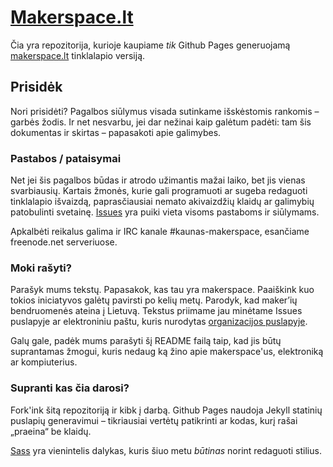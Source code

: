 # [Makerspace.lt](http://makerspace.lt/)

Čia yra repozitorija, kurioje kaupiame _tik_ Github Pages generuojamą
[makerspace.lt](http://makerspace.lt/) tinklalapio versiją.

## Prisidėk

Nori prisidėti? Pagalbos siūlymus visada sutinkame išskėstomis rankomis –
garbės žodis. Ir net nesvarbu, jei dar nežinai kaip galėtum padėti: tam šis
dokumentas ir skirtas – papasakoti apie galimybes.

### Pastabos / pataisymai

Net jei šis pagalbos būdas ir atrodo užimantis mažai laiko, bet jis vienas
svarbiausių. Kartais žmonės, kurie gali programuoti ar sugeba redaguoti
tinklalapio išvaizdą, paprasčiausiai nemato akivaizdžių klaidų ar galimybių
patobulinti svetainę.
[Issues](https://github.com/makerspacelt/makerspacelt.github.io/issues)
yra puiki vieta visoms pastaboms ir siūlymams.

Apkalbėti reikalus galima ir IRC kanale #kaunas-makerspace, esančiame
freenode.net serveriuose.

### Moki rašyti?

Parašyk mums tekstų. Papasakok, kas tau yra makerspace. Paaiškink kuo tokios
iniciatyvos galėtų pavirsti po kelių metų. Parodyk, kad maker’ių bendruomenės
ateina į Lietuvą. Tekstus priimame jau minėtame Issues puslapyje ar
elektroniniu paštu,
kuris nurodytas [organizacijos puslapyje](https://github.com/makerspacelt).

Galų gale, padėk mums parašyti šį README failą taip, kad jis būtų suprantamas
žmogui, kuris nedaug ką žino apie makerspace'us, elektroniką ar kompiuterius.

### Supranti kas čia darosi?

Fork'ink šitą repozitoriją ir kibk į darbą. Github Pages naudoja Jekyll
statinių puslapių generavimui – tikriausiai vertėtų patikrinti ar kodas, kurį
rašai „praeina“ be klaidų.

[Sass](http://sass-lang.com/) yra vienintelis dalykas, kuris šiuo metu
_būtinas_ norint redaguoti stilius.